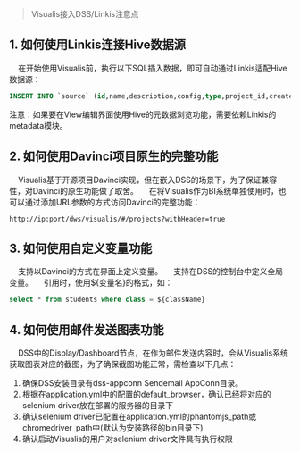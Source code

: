 > Visualis接入DSS/Linkis注意点

## 1. 如何使用Linkis连接Hive数据源

&nbsp;&nbsp;&nbsp;&nbsp;在开始使用Visualis前，执行以下SQL插入数据，即可自动通过Linkis适配Hive数据源：

````sql
INSERT INTO `source` (id,name,description,config,type,project_id,create_by,create_time,update_by,update_time,parent_id,full_parent_id,is_folder,`index`) VALUES (1,'hiveDataSource','','{"parameters":"","password":"","url":"test","username":"hiveDataSource-token"}','hive',-1,null,null,null,null,null,null,null,null);

````
注意：如果要在View编辑界面使用Hive的元数据浏览功能，需要依赖Linkis的metadata模块。

## 2. 如何使用Davinci项目原生的完整功能

&nbsp;&nbsp;&nbsp;&nbsp;Visualis基于开源项目Davinci实现，但在嵌入DSS的场景下，为了保证兼容性，对Davinci的原生功能做了取舍。
&nbsp;&nbsp;&nbsp;&nbsp;在将Visualis作为BI系统单独使用时，也可以通过添加URL参数的方式访问Davinci的完整功能：
````url
http://ip:port/dws/visualis/#/projects?withHeader=true
````

## 3. 如何使用自定义变量功能

&nbsp;&nbsp;&nbsp;&nbsp;支持以Davinci的方式在界面上定义变量。
&nbsp;&nbsp;&nbsp;&nbsp;支持在DSS的控制台中定义全局变量。
&nbsp;&nbsp;&nbsp;&nbsp;引用时，使用${变量名}的格式，如：
````sql
select * from students where class = ${className}
````

## 4. 如何使用邮件发送图表功能

&nbsp;&nbsp;&nbsp;&nbsp;DSS中的Display/Dashboard节点，在作为邮件发送内容时，会从Visualis系统获取图表对应的截图，为了确保截图功能正常，需检查以下几点：
1. 确保DSS安装目录有dss-appconn Sendemail AppConn目录。
1. 根据在application.yml中的配置的default_browser，确认已经将对应的selenium driver放在部署的服务器的目录下
1. 确认selenium driver已配置在application.yml的phantomjs_path或chromedriver_path中(默认为安装路径的bin目录下)
1. 确认启动Visualis的用户对selenium driver文件具有执行权限